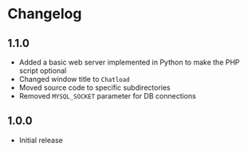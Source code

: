 # Changelog
## 1.1.0
- Added a basic web server implemented in Python to make the PHP script optional
- Changed window title to `Chatload`
- Moved source code to specific subdirectories
- Removed `MYSQL_SOCKET` parameter for DB connections

## 1.0.0
- Initial release
